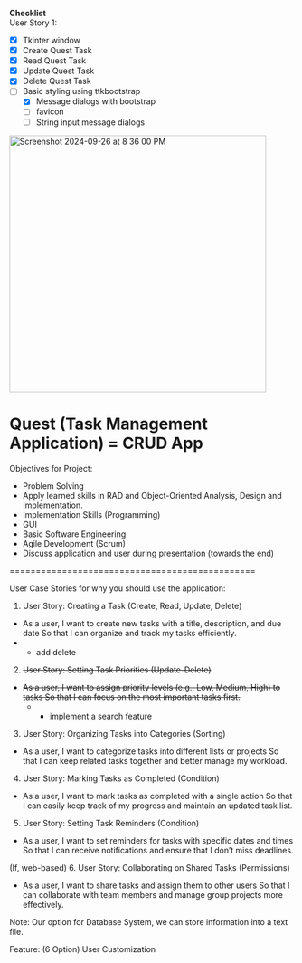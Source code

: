 __Checklist__  
User Story 1:  
- [x] Tkinter window  
- [x] Create Quest Task  
- [x] Read Quest Task  
- [x] Update Quest Task  
- [x] Delete Quest Task
- [ ] Basic styling using ttkbootstrap
  - [x] Message dialogs with bootstrap 
  - [ ] favicon
  - [ ] String input message dialogs

<img width="454" alt="Screenshot 2024-09-26 at 8 36 00 PM" src="https://github.com/user-attachments/assets/8c2fd8ac-d57f-4276-b570-922f71893d0d">










__Quest (Task Management Application) = CRUD App__
==============================================

Objectives for Project:  
- Problem Solving  
- Apply learned skills in RAD and Object-Oriented Analysis, Design and Implementation. 
- Implementation Skills (Programming)  
- GUI  
- Basic Software Engineering  
- Agile Development (Scrum)  
- Discuss application and user during presentation (towards the end)  

===============================================

User Case Stories for why you should use the application:  

1. User Story: Creating a Task (Create, Read, Update, Delete)  
  
- As a user, I want to create new tasks with a title, description, and due date
So that I can organize and track my tasks efficiently.
- - add delete

2. ~~User Story: Setting Task Priorities (Update-Delete)~~

- ~~As a user, I want to assign priority levels (e.g., Low, Medium, High) to tasks
So that I can focus on the most important tasks first.~~
   - - implement a search feature

3. User Story: Organizing Tasks into Categories (Sorting)  

- As a user, I want to categorize tasks into different lists or projects
So that I can keep related tasks together and better manage my workload.  

4. User Story: Marking Tasks as Completed (Condition)  

- As a user, I want to mark tasks as completed with a single action
So that I can easily keep track of my progress and maintain an updated task list.  

5. User Story: Setting Task Reminders (Condition)  

- As a user, I want to set reminders for tasks with specific dates and times
So that I can receive notifications and ensure that I don’t miss deadlines.  

(If, web-based) 6. User Story: Collaborating on Shared Tasks (Permissions)  

- As a user, I want to share tasks and assign them to other users
So that I can collaborate with team members and manage group projects more effectively.  

Note: Our option for Database System, we can store information into a text file.  

Feature: (6 Option) User Customization  
